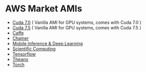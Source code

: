 # AWS Market AMIs

* [Cuda 7.0](awsmrkt-bfboost-ubuntu14-cuda70/README.md) ( Vanilla AMI for GPU systems, comes with Cuda 7.0 )
* [Cuda 7.5](awsmrkt-bfboost-ubuntu14-cuda75/README.md) ( Vanilla AMI for GPU systems, comes with Cuda 7.5 )
* [Caffe](awsmrkt-bfboost-ubuntu14-cuda75-caffe/README.md)
* [Chainer](awsmrkt-bfboost-ubuntu14-cuda75-chainer/README.md)
* [Mobile Inference & Deep Learning](awsmrkt-bfboost-ubuntu14-cuda75-mobile-inference-restapi)
* [Scientific Computing](awsmrkt-bfboost-ubuntu14-cuda75-scifi)
* [Tensorflow](awsmrkt-bfboost-ubuntu14-cuda75-tensorflow/README.md)
* [Theano](awsmrkt-bfboost-ubuntu14-cuda75-theano/README.md)
* [Torch](awsmrkt-bfboost-ubuntu14-cuda75-torch/README.md)
